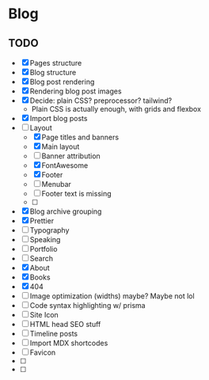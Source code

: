 # Blog

## TODO

- [x] Pages structure
- [x] Blog structure
- [x] Blog post rendering
- [x] Rendering blog post images
- [x] Decide: plain CSS? preprocessor? tailwind?
  - Plain CSS is actually enough, with grids and flexbox
- [x] Import blog posts
- [ ] Layout
  - [x] Page titles and banners
  - [x] Main layout
  - [ ] Banner attribution
  - [x] FontAwesome
  - [x] Footer
  - [ ] Menubar
  - [ ] Footer text is missing
  - [ ]
- [x] Blog archive grouping
- [x] Prettier
- [ ] Typography
- [ ] Speaking
- [ ] Portfolio
- [ ] Search
- [x] About
- [x] Books
- [x] 404
- [ ] Image optimization (widths) maybe? Maybe not lol
- [ ] Code syntax highlighting w/ prisma
- [ ] Site Icon
- [ ] HTML head SEO stuff
- [ ] Timeline posts
- [ ] Import MDX shortcodes
- [ ] Favicon
- [ ]
- [ ]
